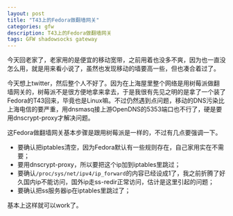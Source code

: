 ```yaml
---
layout: post
title: "T43上的Fedora做翻墙网关"
categories: gfw
description: T43上的Fedora做翻墙网关
tags: GFW shadowsocks gateway
---
```

今天回老家了，老家用的是便宜的移动宽带，之前用着也没多不爽，因为也一直没怎么用，就是用来看小说了，虽然也发现移动的墙要高一些，但也凑合着过了。

今天想上twitter，然后整个人不好了。因为在上海屋里整个网络是用树莓派做翻墙网关的，树莓派不是很方便地拿来拿去，于是我很有先见之明的是拿了一个装了Fedora的T43回来，毕竟也是Linux嘛。不过仍然遇到点问题，移动的DNS污染比上海电信的要严重，用dnsmasq接上游OpenDNS的5353端口也不行了，硬是要用dnscrypt-proxy才解决问题。

这Fedora做翻墙网关基本步骤是跟用树莓派是一样的，不过有几点要强调一下。

- 要确认把iptables清空，因为Fedora默认有一些规则存在，自己家用实在不需要；
- 要用dnscrypt-proxy，所以要把这个ip加到iptables里跳过；
- 要确认`/proc/sys/net/ipv4/ip_forward`的内容已经设成1了，我之前折腾了好久国内ip不能访问，国外ip走ss-redir正常访问，估计是这里引起的问题；
- 要确认把ss服务器ip在iptables里跳过了；

基本上这样就可以work了。
